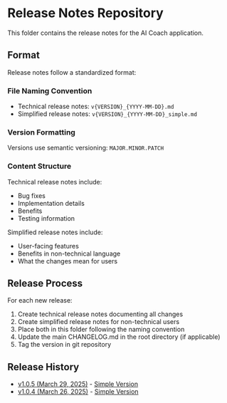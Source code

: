 # Release Notes Repository

This folder contains the release notes for the AI Coach application.

## Format

Release notes follow a standardized format:

### File Naming Convention
- Technical release notes: `v{VERSION}_{YYYY-MM-DD}.md`
- Simplified release notes: `v{VERSION}_{YYYY-MM-DD}_simple.md`

### Version Formatting
Versions use semantic versioning: `MAJOR.MINOR.PATCH`

### Content Structure
Technical release notes include:
- Bug fixes
- Implementation details
- Benefits
- Testing information

Simplified release notes include:
- User-facing features
- Benefits in non-technical language
- What the changes mean for users

## Release Process

For each new release:

1. Create technical release notes documenting all changes
2. Create simplified release notes for non-technical users
3. Place both in this folder following the naming convention
4. Update the main CHANGELOG.md in the root directory (if applicable)
5. Tag the version in git repository

## Release History

- [v1.0.5 (March 29, 2025)](./v1.0.5_2025-03-29.md) - [Simple Version](./v1.0.5_2025-03-29_simple.md)
- [v1.0.4 (March 26, 2025)](./v1.0.4_2025-03-26.md) - [Simple Version](./v1.0.4_2025-03-26_simple.md) 